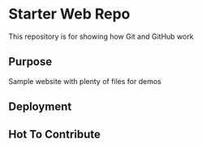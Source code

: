 # Starter Web Repo

This repository is for showing how Git and GitHub work

## Purpose

Sample website with plenty of files for demos

## Deployment

## Hot To Contribute
